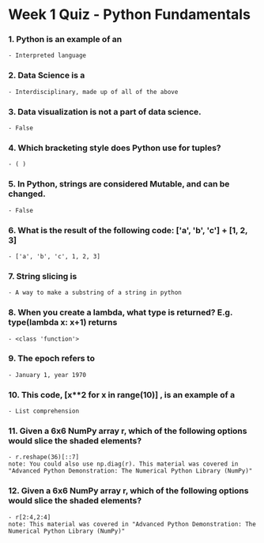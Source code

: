 # Week 1 Quiz - Python Fundamentals

### 1. Python is an example of an

    - Interpreted language

### 2. Data Science is a

    - Interdisciplinary, made up of all of the above

### 3. Data visualization is not a part of data science.

    - False

### 4. Which bracketing style does Python use for tuples?

    - ( )

### 5. In Python, strings are considered Mutable, and can be changed.

    - False

### 6. What is the result of the following code: ['a', 'b', 'c'] + [1, 2, 3]

    - ['a', 'b', 'c', 1, 2, 3]

### 7. String slicing is

    - A way to make a substring of a string in python

### 8. When you create a lambda, what type is returned? E.g. type(lambda x: x+1) returns

    - <class 'function'>

### 9. The epoch refers to

    - January 1, year 1970

### 10. This code, [x**2 for x in range(10)] , is an example of a

    - List comprehension

### 11. Given a 6x6 NumPy array r, which of the following options would slice the shaded elements?

    - r.reshape(36)[::7]
    note: You could also use np.diag(r). This material was covered in "Advanced Python Demonstration: The Numerical Python Library (NumPy)"

### 12. Given a 6x6 NumPy array r, which of the following options would slice the shaded elements?

    - r[2:4,2:4]
    note: This material was covered in "Advanced Python Demonstration: The Numerical Python Library (NumPy)"


